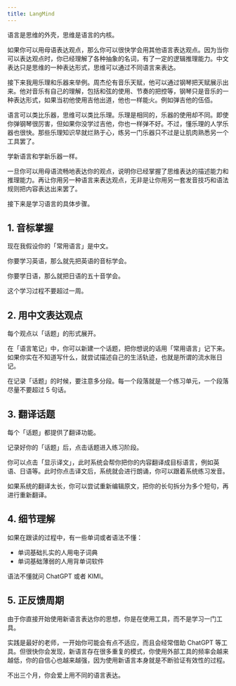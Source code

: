 ```yaml
---
title: LangMind
---
```


语言是思维的外壳，思维是语言的内核。

如果你可以用母语表达观点，那么你可以很快学会用其他语言表达观点。因为当你可以表达观点时，你已经理解了各种抽象的名词，有了一定的逻辑推理能力。中文表达只是思维的一种表达形式，思维可以通过不同语言来表达。

接下来我用乐理和乐器来举例。周杰伦有音乐天赋，他可以通过钢琴把天赋展示出来。他对音乐有自己的理解，包括和弦的使用、节奏的把控等，钢琴只是音乐的一种表达形式，如果当初他使用吉他出道，他也一样能火。例如弹吉他的伍佰。

语言可以类比乐器，思维可以类比乐理。乐理是相同的，乐器的使用却不同。即使你弹钢琴很厉害，但如果你没学过吉他，你也一样弹不好。不过，懂乐理的人学乐器也很快。那些乐理知识早就烂熟于心，练另一门乐器只不过是让肌肉熟悉另一个工具罢了。

学新语言和学新乐器一样。

一旦你可以用母语流畅地表达你的观点，说明你已经掌握了思维表达的描述能力和推理能力。再让你用另一种语言来表达观点，无非是让你用另一套发音技巧和语法规则把内容表达出来罢了。

接下来是学习语言的具体步骤。

## 1. 音标掌握

现在我假设你的「常用语言」是中文。

你要学习英语，那么就先把英语的音标学会。

你要学日语，那么就把日语的五十音学会。

这个学习过程不要超过一周。

## 2. 用中文表达观点

每个观点以「话题」的形式展开。

在「语言笔记」中，你可以新建一个话题，把你想说的话用「常用语言」记下来。如果你实在不知道写什么，就尝试描述自己的生活轨迹，也就是所谓的流水账日记。

在记录「话题」的时候，要注意多分段。每一个段落就是一个练习单元，一个段落尽量不要超过 5 句话。

## 3. 翻译话题

每个「话题」都提供了翻译功能。

记录好你的「话题」后，点击话题进入练习阶段。

你可以点击「显示译文」，此时系统会帮你把你的内容翻译成目标语言，例如英语、日语等。此时你点击译文后，系统就会进行朗诵，你可以跟着系统练习发音。

如果系统的翻译太长，你可以尝试重新编辑原文，把你的长句拆分为多个短句，再进行重新翻译。

## 4. 细节理解

如果在跟读的过程中，有一些单词或者语法不懂：

- 单词基础扎实的人用电子词典
- 单词基础薄弱的人用背单词软件

语法不懂就问 ChatGPT 或者 KIMI。

## 5. 正反馈周期

由于你直接开始使用新语言表达你的思想，你是在使用工具，而不是学习一门工具。

实践是最好的老师，一开始你可能会有点不适应，而且会经常借助 ChatGPT 等工具。但很快你会发现，新语言存在很多重复的模式，你使用外部工具的频率会越来越低，你的自信心也越来越强，因为使用新语言本身就是不断验证有效性的过程。

不出三个月，你会爱上用不同的语言表达。
